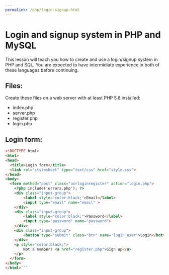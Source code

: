 ```yaml
---
permalink: /php/login-signup.html
---
```

# Login and signup system in PHP and MySQL
This lesson will teach you how to create and use a login/signup system in PHP and SQL. You are expected to have intermidiate experience in both of these languages before continuing.
## Files:
Create these files on a web server with at least PHP 5.6 installed:
- index.php
- server.php
- register.php
- login.php

## Login form:
```html
<!DOCTYPE html>
<html>
<head>
  <title>Login form</title>
  <link rel="stylesheet" type="text/css" href="style.css">
</head>
<body>
  <form method="post" class="usrloginregister" action="login.php">
  	<?php include('errors.php'); ?>
  	<div class="input-group">
  		<label style="color:black;">Email</label>
  		<input type="email" name="email" >
  	</div>
  	<div class="input-group">
  		<label style="color:black;">Password</label>
  		<input type="password" name="password">
  	</div>
  	<div class="input-group">
  		<button type="submit" class="btn" name="login_user">Login</button>
  	</div>
  	<p style="color:black;">
  		Not a member? <a href="register.php">Sign up</a>
  	</p>
  </form>
</body>
</html>```
